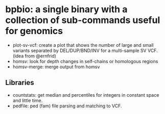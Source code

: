# bpbio: a single binary with a collection of sub-commands useful for genomics

+ plot-sv-vcf: create a plot that shows the number of large and small variants separated by DEL/DUP/BND/INV for a multi-sample SV VCF. (idea from @ernfrid)
+ homsv: look for depth changes in self-chains or homologous regions
+ homsv-merge: merge output from homsv


## Libraries
+ countstats: get median and percentiles for integers in constant space and little time.
+ pedfile: ped (fam) file parsing and matching to VCF.
